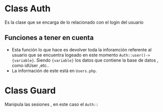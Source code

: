 # Class Auth

Es la clase que se encarga de lo relacionado con el login del usuario

## Funciones a tener en cuenta

* Esta función lo que hace es devolver toda la inforamción referente al usuario
 que se encuentra logeado en este momento `Auth::user()->{variable}`.
 Siendo `{variable}` los datos que contiene la base de datos , como idUser ,etc..
* La información de este está en `Users.php`.


# Class Guard

Manipula las sesiones , en este caso el `Auth::`

